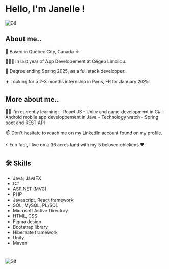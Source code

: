
# Hello, I'm Janelle !
![Gif](https://static.wixstatic.com/media/265122_a8918477723c469abd0132476fb268ee~mv2.gif)



## About me..

  
📍  Based in Québec City, Canada ⚜

👩🏻‍💻 In last year of App Developement at Cégep Limoilou.

📅 Degree ending Spring 2025, as a full stack developper. 

✈️ Looking for a 2-3 months internship in Paris, FR for January 2025


## More about me..
👩‍💻 I'm currently learning:
        - React JS
        - Unity and game development in C#
        - Android mobile app developpement in Java
        - Technology watch
        - Spring boot and REST API


📫 Don't hesitate to reach me on my LinkedIn account found on my profile.

⚡️ Fun fact, I live on a 36 acres land with my 5 beloved chickens ❤️ 




## 🛠 Skills
 - Java, JavaFX
 - C#
 - ASP.NET (MVC)
 - PHP
 - Javascript, React framework
 - SQL, MySQL, PL/SQL
 - Microsoft Active Directory
 - HTML, CSS
 - Figma design
 - Bootstrap library
 - Hibernate framework
 - Unity
 - Maven
   

 
 #

![Gif](https://cdn.weasyl.com/static/media/2c/a5/b0/2ca5b04a88f99b48345e9234aa279187d7e37609ec9b90792ecb4d0c3d07f8db.gif)

